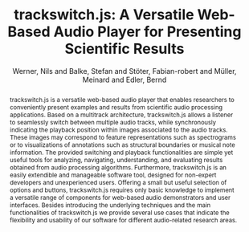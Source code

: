 --- 
title: "trackswitch.js: A Versatile Web-Based Audio Player for Presenting Scientific Results" 
abstract: "trackswitch.js is a versatile web-based audio player that enables researchers to conveniently present examples and results from scientific audio processing applications. Based on a multitrack architecture, trackswitch.js allows a listener to seamlessly switch between multiple audio tracks, while synchronously indicating the playback position within images associated to the audio tracks. These images may correspond to feature representations such as spectrograms or to visualizations of annotations such as structural boundaries or musical note information. The provided switching and playback functionalities are simple yet useful tools for analyzing, navigating, understanding, and evaluating results obtained from audio processing algorithms. Furthermore, trackswitch.js is an easily extendible and manageable software tool, designed for non-expert developers and unexperienced users. Offering a small but useful selection of options and buttons, trackswitch.js requires only basic knowledge to implement a versatile range of components for web-based audio demonstrators and user interfaces. Besides introducing the underlying techniques and the main functionalities of trackswitch.js we provide several use cases that indicate the flexibility and usability of our software for different audio-related research areas." 
address: "London" 
author: "Werner, Nils and Balke, Stefan and Stöter, Fabian-robert and Müller, Meinard and Edler, Bernd"
webAuthor: "Christian Baumann, Johanna Friederike, Jan-Torsten Milde" 
booktitle: "Proceedings of the International Web Audio Conference" 
editor: "Thalmann, Florian and Ewert, Sebastian" 
month: "Proceedings of the International Web Audio Conference"
pages: "1-6" 
publisher: "Queen Mary University of London" 
series: "WAC '18"
track: "Paper"  
year: "2017" 
id: "2017_51" 
tags: year2017
media: https://youtu.be/mo6VKewheGU?t=60 
pdflink: /_data/papers/pdf/2017/2017_51.pdf
ISSN: 2663-5844
---